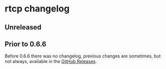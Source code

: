 # rtcp changelog

## Unreleased

## Prior to 0.6.6

Before 0.6.6 there was no changelog, previous changes are sometimes, but not always, available in the [GitHub Releases](https://github.com/webrtc-rs/rtcp/releases).

